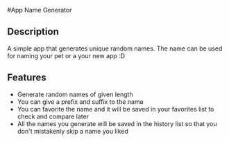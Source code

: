 #App Name Generator

## Description
A simple app that generates unique random names. The name can be used for naming your pet or a your new app :D

## Features
- Generate random names of given length
- You can give a prefix and suffix to the name
- You can favorite the name and it will be saved in your favorites list to check and compare later
- All the names you generate will be saved in the history list so that you don't mistakenly skip a name you liked